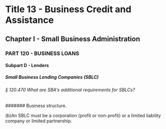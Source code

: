 
# Title 13 - Business Credit and Assistance
## Chapter I - Small Business Administration
### PART 120 - BUSINESS LOANS
#### Subpart D - Lenders
##### Small Business Lending Companies (SBLC)
###### § 120.470 What are SBA's additional requirements for SBLCs?
####### Business structure.

(b)An SBLC must be a corporation (profit or non-profit) or a limited liability company or limited partnership.
